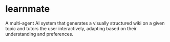 # learnmate
A multi-agent AI system that generates a visually structured wiki on a given topic and tutors the user interactively, adapting based on their understanding and preferences.
